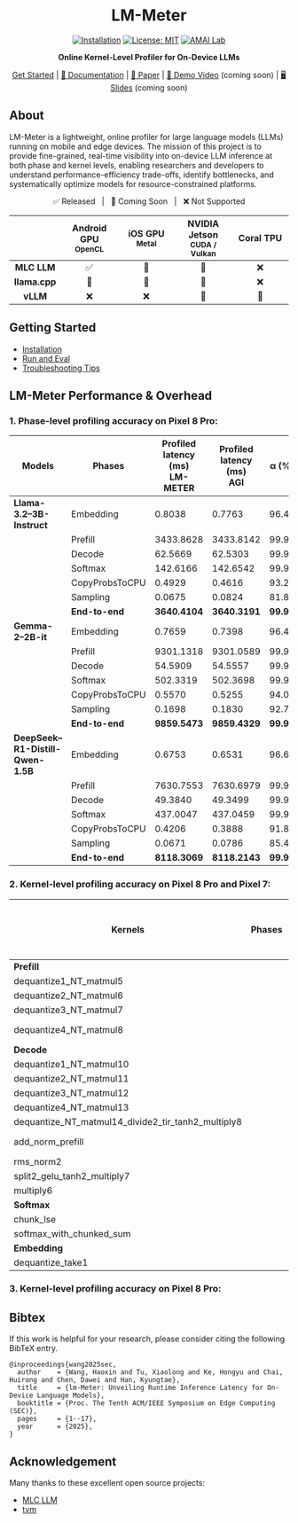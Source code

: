 <div align="center">

# LM-Meter  
[![Installation](https://img.shields.io/badge/docs-latest-green)](https://github.com/amai-gsu/lm-Meter-Private-Experiment/tree/main/docs)
[![License: MIT](https://img.shields.io/badge/License-MIT-yellow.svg)](./LICENSE)
[![AMAI Lab](https://img.shields.io/badge/AMAI%20Lab-GSU-blue)](https://www.amai-gsu.us/)

**Online Kernel-Level Profiler for On-Device LLMs**

[Get Started](docs/install.md) | [📘 Documentation](docs/) | [📑 Paper](https://www.amai-gsu.us/wp-content/uploads/2025/lm-meter.pdf) | [🎥 Demo Video](#) (coming soon) | [🖥️ Slides](#) (coming soon)

</div>

## About
LM-Meter is a lightweight, online profiler for large language models (LLMs) running on mobile and edge devices. The mission of this project is to provide fine-grained, real-time visibility into on-device LLM inference at both phase and kernel levels, enabling researchers and developers to understand performance-efficiency trade-offs, identify bottlenecks, and systematically optimize models for resource-constrained platforms.

<div align="center">
<p align="center">
  ✅ Released &nbsp;&nbsp;|&nbsp;&nbsp; 🚧 Coming Soon &nbsp;&nbsp;|&nbsp;&nbsp; ❌ Not Supported
</p>
<table style="width:100%; text-align:center;">
  <thead>
    <tr>
      <th style="width:15%"></th>
      <th style="width:20%">Android GPU<br/><sub>OpenCL</sub></th>
      <th style="width:20%">iOS GPU<br/><sub>Metal</sub></th>
      <th style="width:20%">NVIDIA Jetson<br/><sub>CUDA / Vulkan</sub></th>
      <th style="width:20%">Coral TPU<br/></th>
    </tr>
  </thead>
  <tbody>
    <tr>
      <td><b>MLC LLM</b></td>
      <td align="center">✅</td>
      <td align="center">🚧</td>
      <td align="center">🚧</td>
      <td align="center">❌</td>
    </tr>
    <tr>
      <td><b>llama.cpp</b></td>
      <td align="center">🚧</td>
      <td align="center">🚧</td>
      <td align="center">🚧</td>
      <td align="center">❌</td>
    </tr>
    <tr>
      <td><b>vLLM</b></td>
      <td align="center">❌</td>
      <td align="center">❌</td>
      <td align="center">🚧</td>
      <td align="center">🚧</td>
    </tr>
  </tbody>
</table>
</div>

## Getting Started
- [Installation](docs/install.md) 
- [Run and Eval](docs/eval.md)
- [Troubleshooting Tips](docs/common-errors.md)

## LM-Meter Performance & Overhead

### 1. Phase-level profiling accuracy on Pixel 8 Pro:

| **Models** | **Phases** | **Profiled latency (ms)**<br>LM-METER | **Profiled latency (ms)**<br>AGI | **α (%)** | **ε★ (μs/ms)** |
|-------------|------------|----------------------------------|----------------------------------|-------------|----------------|
| **Llama-3.2–3B-Instruct** | Embedding | 0.8038 | 0.7763 | 96.46 | 35.412 |
|  | Prefill | 3433.8628 | 3433.8142 | 99.99 | 0.014 |
|  | Decode | 62.5669 | 62.5303 | 99.94 | 0.585 |
|  | Softmax | 142.6166 | 142.6542 | 99.97 | 0.264 |
|  | CopyProbsToCPU | 0.4929 | 0.4616 | 93.22 | 67.718 |
|  | Sampling | 0.0675 | 0.0824 | 81.86 | 181.439 |
|  | **End-to-end** | **3640.4104** | **3640.3191** | **99.99** | **0.025** |
| **Gemma-2–2B-it** | Embedding | 0.7659 | 0.7398 | 96.48 | 35.226 |
|  | Prefill | 9301.1318 | 9301.0589 | 99.99 | 0.008 |
|  | Decode | 54.5909 | 54.5557 | 99.94 | 0.646 |
|  | Softmax | 502.3319 | 502.3698 | 99.99 | 0.076 |
|  | CopyProbsToCPU | 0.5570 | 0.5255 | 94.02 | 59.829 |
|  | Sampling | 0.1698 | 0.1830 | 92.76 | 72.365 |
|  | **End-to-end** | **9859.5473** | **9859.4329** | **99.99** | **0.012** |
| **DeepSeek–R1-Distill-Qwen-1.5B** | Embedding | 0.6753 | 0.6531 | 96.60 | 33.975 |
|  | Prefill | 7630.7553 | 7630.6979 | 99.99 | 0.008 |
|  | Decode | 49.3840 | 49.3499 | 99.93 | 0.690 |
|  | Softmax | 437.0047 | 437.0459 | 99.99 | 0.094 |
|  | CopyProbsToCPU | 0.4206 | 0.3888 | 91.84 | 81.565 |
|  | Sampling | 0.0671 | 0.0786 | 85.41 | 145.949 |
|  | **End-to-end** | **8118.3069** | **8118.2143** | **99.99** | **0.011** |

### 2. Kernel-level profiling accuracy on Pixel 8 Pro and Pixel 7:

| **Kernels** | **Phases** | **Profiled latency (ms)**<br>LM-METER | **Profiled latency (ms)**<br>GT | **α (%)** | **ε★ (μs/ms)** | **α (%) (Pixel 7)** | **ε★ (μs/ms) (Pixel 7)** |
|--------------|-------------|--------------------------------------|---------------------------------|-------------|----------------|-------------------------|------------------------------|
| **Prefill** |  |  |  |  |  |  |  |
| dequantize1_NT_matmul5 |  | 81.1899 | 82.1329 | 98.85 | 11.481 | 98.88 | 11.212 |
| dequantize2_NT_matmul6 |  | 31.3407 | 31.7568 | 98.69 | 13.103 | 95.18 | 48.209 |
| dequantize3_NT_matmul7 |  | 330.3757 | 332.7218 | 99.29 | 7.051 | 98.87 | 11.328 |
| dequantize4_NT_matmul8 |  | 367.5603 | 367.0284 | **99.86 (highest)** | 1.449 | 99.11 | 8.896 |
| **Decode** |  |  |  |  |  |  |  |
| dequantize1_NT_matmul10 |  | 0.3643 | 0.3737 | 97.46 | 25.391 | 97.19 | 28.145 |
| dequantize2_NT_matmul11 |  | 0.2062 | 0.2006 | 97.23 | 27.706 | 98.14 | 18.587 |
| dequantize3_NT_matmul12 |  | 1.3813 | 1.3601 | 98.44 | 15.587 | 98.17 | 18.267 |
| dequantize4_NT_matmul13 |  | 0.6862 | 0.6586 | 95.81 | 41.921 | 97.50 | 25.044 |
| dequantize_NT_matmul14_divide2_tir_tanh2_multiply8 |  | 18.4379 | 18.3619 | 99.59 | 4.147 | 98.13 | 18.705 |
| add_norm_prefill |  | 0.1149 | 0.1059 | **91.51 (lowest)** | 84.891 | 93.29 | 67.080 |
| rms_norm2 |  | 0.1037 | 0.1092 | 94.93 | 50.641 | 92.65 | 73.531 |
| split2_gelu_tanh2_multiply7 |  | 0.0952 | 0.0939 | 98.62 | 13.727 | 93.75 | 62.517 |
| multiply6 |  | 0.1061 | 0.1005 | 94.35 | 56.546 | **90.31** | 96.934 |
| **Softmax** |  |  |  |  |  |  |  |
| chunk_lse |  | 0.2718 | 0.2839 | 95.53 | 44.735 | 99.39 | 6.026 |
| softmax_with_chunked_sum |  | 0.2376 | 0.2392 | 99.33 | 6.689 | **99.40** | 5.992 |
| **Embedding** |  |  |  |  |  |  |  |
| dequantize_take1 |  | 0.1034 | 0.1097 | 94.26 | 57.429 | 95.73 | 42.676 |

### 3. Kernel-level profiling accuracy on Pixel 8 Pro:

## Bibtex
If this work is helpful for your research, please consider citing the following BibTeX entry.

```
@inproceedings{wang2025sec,
  author    = {Wang, Haoxin and Tu, Xiaolong and Ke, Hongyu and Chai, Huirong and Chen, Dawei and Han, Kyungtae},
  title     = {lm-Meter: Unveiling Runtime Inference Latency for On-Device Language Models},
  booktitle = {Proc. The Tenth ACM/IEEE Symposium on Edge Computing (SEC)},
  pages     = {1--17},
  year      = {2025},
}
```

## Acknowledgement

Many thanks to these excellent open source projects:
- [MLC LLM](https://llm.mlc.ai/) 
- [tvm](https://github.com/apache/tvm)